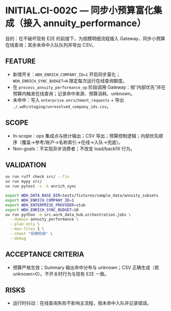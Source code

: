 # INITIAL.CI-002C — 同步小预算富化集成（接入 annuity_performance）

目的：在不破坏现有 E2E 的前提下，为规模明细流程接入 Gateway，同步小预算在线查询；其余未命中入队队列并导出 CSV。

## FEATURE
- 新增开关：`WDH_ENRICH_COMPANY_ID=1` 开启同步富化；`WDH_ENRICH_SYNC_BUDGET=N` 限定每次运行在线查询额度。
- 在 `process_annuity_performance_op` 阶段调用 Gateway：按“内部优先”并在预算内触发在线查询；记录命中来源、预算消耗、unknown。
- 未命中：写入 `enterprise.enrichment_requests` + 导出 `./.wdh/staging/unresolved_company_ids.csv`。

## SCOPE
- In-scope：ops 集成点与统计输出；CSV 导出；预算控制逻辑；内部优先顺序（覆盖→参考/账户→名称索引→在线→入队→兜底）。
- Non-goals：不实现异步消费者；不改变 load/backfill 行为。

## VALIDATION
```bash
uv run ruff check src/ --fix
uv run mypy src/
uv run pytest -v -k enrich_sync

export WDH_DATA_BASE_DIR=tests/fixtures/sample_data/annuity_subsets
export WDH_ENRICH_COMPANY_ID=1
export WDH_ENTERPRISE_PROVIDER=stub
export WDH_ENRICH_SYNC_BUDGET=10
uv run python -m src.work_data_hub.orchestration.jobs \
  --domain annuity_performance \
  --plan-only \
  --max-files 1 \
  --sheet "规模明细" \
  --debug
```

## ACCEPTANCE CRITERIA
- 预算严格生效；Summary 输出命中分布与 unknown；CSV 正确生成（若 unknown>0）。不开关时行为与现有 E2E 一致。

## RISKS
- 运行时抖动：在线查询失败不影响主流程，按未命中入队并记录错误。

